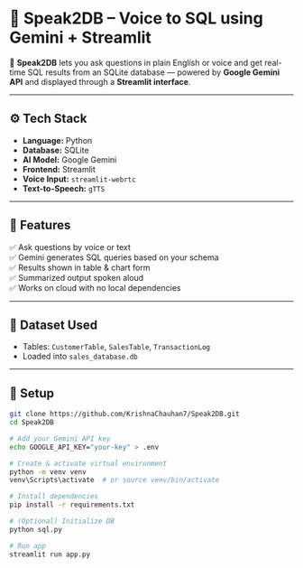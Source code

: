 # 🧠 Speak2DB – Voice to SQL using Gemini + Streamlit

🎯 **Speak2DB** lets you ask questions in plain English or voice and get real-time SQL results from an SQLite database — powered by **Google Gemini API** and displayed through a **Streamlit interface**.

---

## ⚙️ Tech Stack

- **Language:** Python  
- **Database:** SQLite  
- **AI Model:** Google Gemini  
- **Frontend:** Streamlit  
- **Voice Input:** `streamlit-webrtc`  
- **Text-to-Speech:** `gTTS`  

---

## 🚀 Features

✅ Ask questions by voice or text  
✅ Gemini generates SQL queries based on your schema  
✅ Results shown in table & chart form  
✅ Summarized output spoken aloud  
✅ Works on cloud with no local dependencies

---

## 🧾 Dataset Used

- Tables: `CustomerTable`, `SalesTable`, `TransactionLog`
- Loaded into `sales_database.db`

---

## 🔧 Setup

```bash
git clone https://github.com/KrishnaChauhan7/Speak2DB.git
cd Speak2DB

# Add your Gemini API key
echo GOOGLE_API_KEY="your-key" > .env

# Create & activate virtual environment
python -m venv venv
venv\Scripts\activate  # or source venv/bin/activate

# Install dependencies
pip install -r requirements.txt

# (Optional) Initialize DB
python sql.py

# Run app
streamlit run app.py

